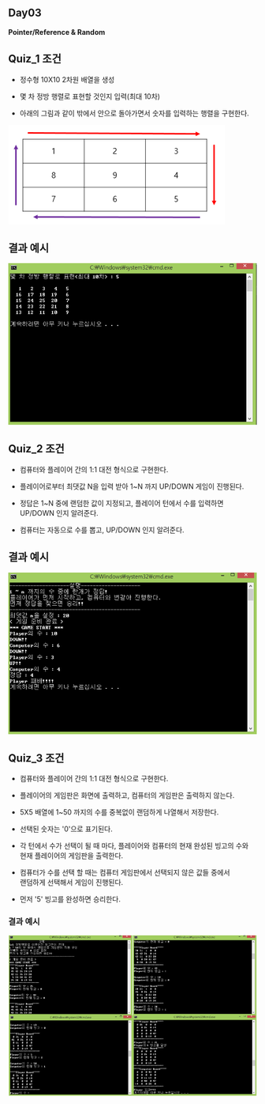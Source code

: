 ## Day03

**Pointer/Reference & Random**

## Quiz_1 조건

- 정수형 10X10 2차원 배열을 생성

- 몇 차 정방 행렬로 표현할 것인지 입력(최대 10차)

- 아래의 그림과 같이 밖에서 안으로 돌아가면서 숫자를 입력하는 행렬을 구현한다.

![Quiz1_조건](Quiz1_조건.PNG)

## 결과 예시

![Quiz1](Quiz1.png)

## Quiz_2 조건

- 컴퓨터와 플레이어 간의 1:1 대전 형식으로 구현한다.

- 플레이어로부터 최댓값 N을 입력 받아 1~N 까지 UP/DOWN 게임이 진행된다.

- 정답은 1~N 중에 랜덤한 값이 지정되고, 플레이어 턴에서 수를 입력하면 UP/DOWN 인지 알려준다.

- 컴퓨터는 자동으로 수를 뽑고, UP/DOWN 인지 알려준다.

## 결과 예시

![Quiz2](Quiz2.png)

## Quiz_3 조건

- 컴퓨터와 플레이어 간의 1:1 대전 형식으로 구현한다.

- 플레이어의 게임판은 화면에 출력하고, 컴퓨터의 게임판은 출력하지 않는다.

- 5X5 배열에 1~50 까지의 수를 중복없이 랜덤하게 나열해서 저장한다.

- 선택된 숫자는 '0'으로 표기된다.

- 각 턴에서 수가 선택이 될 때 마다, 플레이어와 컴퓨터의 현재 완성된 빙고의 수와 <br>
현재 플레이어의 게임판을 출력한다.

- 컴퓨터가 수를 선택 할 때는 컴퓨터 게임판에서 선택되지 않은 값들 중에서 <br>
랜덤하게 선택해서 게임이 진행된다.

- 먼저 '5' 빙고를 완성하면 승리한다.

### 결과 예시

![Quiz3](Quiz3.png)
